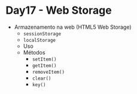 # Day17 - Web Storage

* Armazenamento na web (HTML5 Web Storage)
    * `sessionStorage`
    * `localStorage`
    * Uso
    * Métodos
        * `setItem()`
        * `getItem()`
        * `removeItem()`
        * `clear()`
        * `key()`
